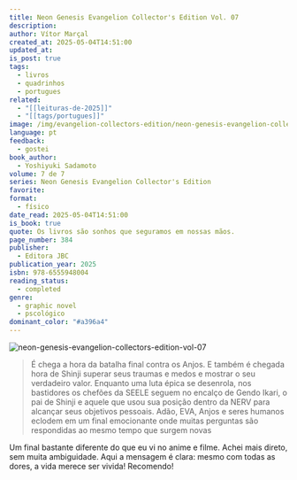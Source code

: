 ```yaml
---
title: Neon Genesis Evangelion Collector's Edition Vol. 07
description: 
author: Vítor Marçal
created_at: 2025-05-04T14:51:00
updated_at: 
is_post: true
tags:
  - livros
  - quadrinhos
  - portugues
related:
  - "[[leituras-de-2025]]"
  - "[[tags/portugues]]"
image: /img/evangelion-collectors-edition/neon-genesis-evangelion-collectors-edition-vol-07.jpg
language: pt
feedback:
  - gostei
book_author:
  - Yoshiyuki Sadamoto
volume: 7 de 7
series: Neon Genesis Evangelion Collector's Edition
favorite: 
format:
  - físico
date_read: 2025-05-04T14:51:00
is_book: true
quote: Os livros são sonhos que seguramos em nossas mãos.
page_number: 384
publisher:
  - Editora JBC
publication_year: 2025
isbn: 978-6555948004
reading_status:
  - completed
genre:
  - graphic novel
  - pscológico
dominant_color: "#a396a4"
---
```

![neon-genesis-evangelion-collectors-edition-vol-07](img/evangelion-collectors-edition/neon-genesis-evangelion-collectors-edition-vol-07.jpg)

> É chega a hora da batalha final contra os Anjos. E também é chegada hora de Shinji superar seus traumas e medos e mostrar o seu verdadeiro valor. Enquanto uma luta épica se desenrola, nos bastidores os chefões da SEELE seguem no encalço de Gendo Ikari, o pai de Shinji e aquele que usou sua posição dentro da NERV para alcançar seus objetivos pessoais. Adão, EVA, Anjos e seres humanos eclodem em um final emocionante onde muitas perguntas são respondidas ao mesmo tempo que surgem novas

Um final bastante diferente do que eu vi no anime e filme. Achei mais direto, sem muita ambiguidade. Aqui a mensagem é clara: mesmo com todas as dores, a vida merece ser vivida! Recomendo!
